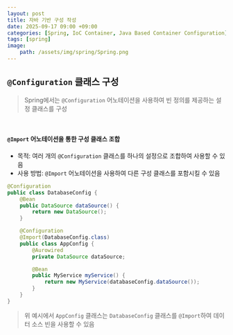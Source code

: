 ```yaml
---
layout: post
title: 자바 기반 구성 작성
date: 2025-09-17 09:00 +09:00
categories: [Spring, IoC Container, Java Based Container Configuration]
tags: [spring]
image:
    path: /assets/img/spring/Spring.png
---
```


## `@Configuration` 클래스 구성

> Spring에서는 `@Configuration` 어노테이션을 사용하여 빈 정의를 제공하는 설정 클래스를 구성

<br>

#### `@Import` 어노테이션을 통한 구성 클래스 조합

- 목적: 여러 개의 `@Configuration` 클래스를 하나의 설정으로 조합하여 사용할 수 있음
- 사용 방법: `@Import` 어노테이션을 사용하여 다른 구성 클래스를 포함시킬 수 있음

```java
@Configuration
public class DatabaseConfig {
    @Bean
    public DataSource dataSource() {
        return new DataSource();
    }

    @Configuration
    @Import(DatabaseConfig.class)
    public class AppConfig {
        @Aurowired
        private DataSource dataSource;

        @Bean
        public MyService myService() {
            return new MyService(databaseConfig.dataSource());
        }
    }
}
```

> 위 예시에서 `AppConfig` 클래스는 `DatabaseConfig` 클래스를 `@Import`하여 데이터 소스 빈을 사용할 수 있음

<br>